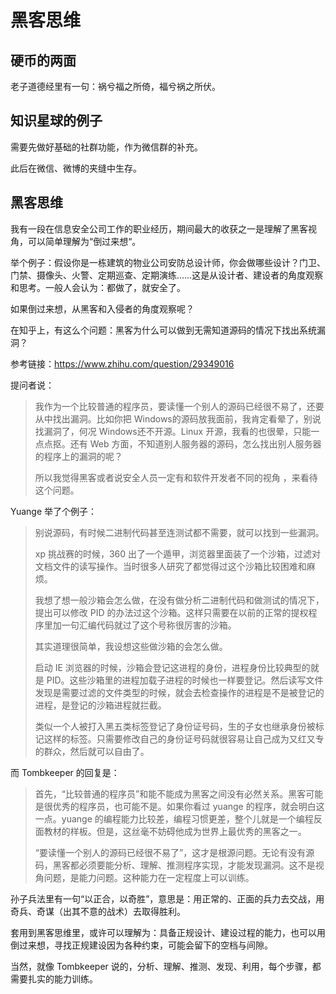 # 黑客思维

## 硬币的两面

老子道德经里有一句：祸兮福之所倚，福兮祸之所伏。

## 知识星球的例子

需要先做好基础的社群功能，作为微信群的补充。

此后在微信、微博的夹缝中生存。

## 黑客思维

我有一段在信息安全公司工作的职业经历，期间最大的收获之一是理解了黑客视角，可以简单理解为“倒过来想“。

举个例子：假设你是一栋建筑的物业公司安防总设计师，你会做哪些设计？门卫、门禁、摄像头、火警、定期巡查、定期演练……这是从设计者、建设者的角度观察和思考。一般人会认为：都做了，就安全了。

如果倒过来想，从黑客和入侵者的角度观察呢？

在知乎上，有这么个问题：黑客为什么可以做到无需知道源码的情况下找出系统漏洞？  

参考链接：https://www.zhihu.com/question/29349016

提问者说：

> 我作为一个比较普通的程序员，要读懂一个别人的源码已经很不易了，还要从中找出漏洞。比如你把 Windows的源码放我面前，我肯定看晕了，别说找漏洞了，何况 Windows还不开源。Linux 开源，我看的也很晕，只能一点点抠。还有 Web 方面，不知道别人服务器的源码，怎么找出别人服务器的程序上的漏洞的呢？
>  
> 所以我觉得黑客或者说安全人员一定有和软件开发者不同的视角 ，来看待这个问题。  

Yuange 举了个例子：

> 别说源码，有时候二进制代码甚至连测试都不需要，就可以找到一些漏洞。  
>
> xp 挑战赛的时候，360 出了一个遁甲，浏览器里面装了一个沙箱，过滤对文档文件的读写操作。当时很多人研究了都觉得过这个沙箱比较困难和麻烦。  
>
> 我想了想一般沙箱会怎么做，在没有做分析二进制代码和做测试的情况下，提出可以修改 PID 的办法过这个沙箱。这样只需要在以前的正常的提权程序里加一句汇编代码就过了这个号称很厉害的沙箱。  
>
> 其实道理很简单，我设想这些做沙箱的会怎么做。  
>
> 启动 IE 浏览器的时候，沙箱会登记这进程的身份，进程身份比较典型的就是 PID。这些沙箱里的进程加载子进程的时候也一样要登记。然后读写文件发现是需要过滤的文件类型的时候，就会去检查操作的进程是不是被登记的进程，是登记的沙箱进程就拦截。  
>
> 类似一个人被打入黑五类标签登记了身份证号码，生的子女也继承身份被标记这样的标签。只需要修改自己的身份证号码就很容易让自己成为又红又专的群众，然后就可以自由了。

而 Tombkeeper 的回复是：

> 首先，“比较普通的程序员”和能不能成为黑客之间没有必然关系。黑客可能是很优秀的程序员，也可能不是。如果你看过 yuange 的程序，就会明白这一点。yuange 的编程能力比较差，编程习惯更差，整个儿就是一个编程反面教材的样板。但是，这丝毫不妨碍他成为世界上最优秀的黑客之一。
>
> “要读懂一个别人的源码已经很不易了”，这才是根源问题。无论有没有源码，黑客都必须要能分析、理解、推测程序实现，才能发现漏洞。这不是视角问题，是能力问题。这种能力在一定程度上可以训练。

孙子兵法里有一句“以正合，以奇胜”，意思是：用正常的、正面的兵力去交战，用奇兵、奇谋（出其不意的战术）去取得胜利。

套用到黑客思维里，或许可以理解为：具备正规设计、建设过程的能力，也可以用倒过来想，寻找正规建设因为各种约束，可能会留下的空档与间隙。

当然，就像 Tombkeeper 说的，分析、理解、推测、发现、利用，每个步骤，都需要扎实的能力训练。